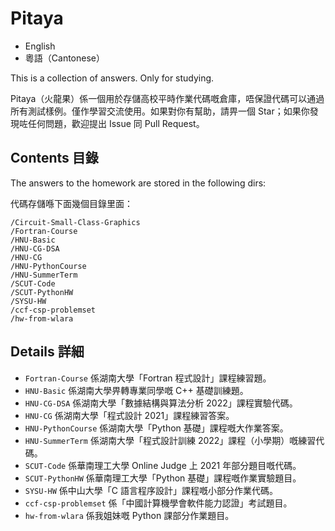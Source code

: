 # Pitaya

- English
- 粵語（Cantonese）

This is a collection of answers. Only for studying.

Pitaya（火龍果）係一個用於存儲高校平時作業代碼嘅倉庫，唔保證代碼可以通過所有測試樣例。僅作學習交流使用。如果對你有幫助，請畀一個 Star；如果你發現咗任何問題，歡迎提出 Issue 同 Pull Request。

## Contents 目錄

The answers to the homework are stored in the following dirs:

代碼存儲喺下面幾個目錄里面：

```shell
/Circuit-Small-Class-Graphics
/Fortran-Course
/HNU-Basic
/HNU-CG-DSA
/HNU-CG
/HNU-PythonCourse
/HNU-SummerTerm
/SCUT-Code
/SCUT-PythonHW
/SYSU-HW
/ccf-csp-problemset
/hw-from-wlara
```

## Details 詳細

- `Fortran-Course` 係湖南大學「Fortran 程式設計」課程練習題。
- `HNU-Basic` 係湖南大學畀轉專業同學嘅 C++ 基礎訓練題。
- `HNU-CG-DSA` 係湖南大學「數據結構與算法分析 2022」課程實驗代碼。
- `HNU-CG` 係湖南大學「程式設計 2021」課程練習答案。
- `HNU-PythonCourse` 係湖南大學「Python 基礎」課程嘅大作業答案。
- `HNU-SummerTerm` 係湖南大學「程式設計訓練 2022」課程（小學期）嘅練習代碼。
- `SCUT-Code` 係華南理工大學 Online Judge 上 2021 年部分題目嘅代碼。
- `SCUT-PythonHW` 係華南理工大學「Python 基礎」課程嘅作業實驗題目。
- `SYSU-HW` 係中山大學「C 語言程序設計」課程嘅小部分作業代碼。
- `ccf-csp-problemset` 係「中國計算機學會軟件能力認證」考試題目。
- `hw-from-wlara` 係我姐妹嘅 Python 課部分作業題目。
